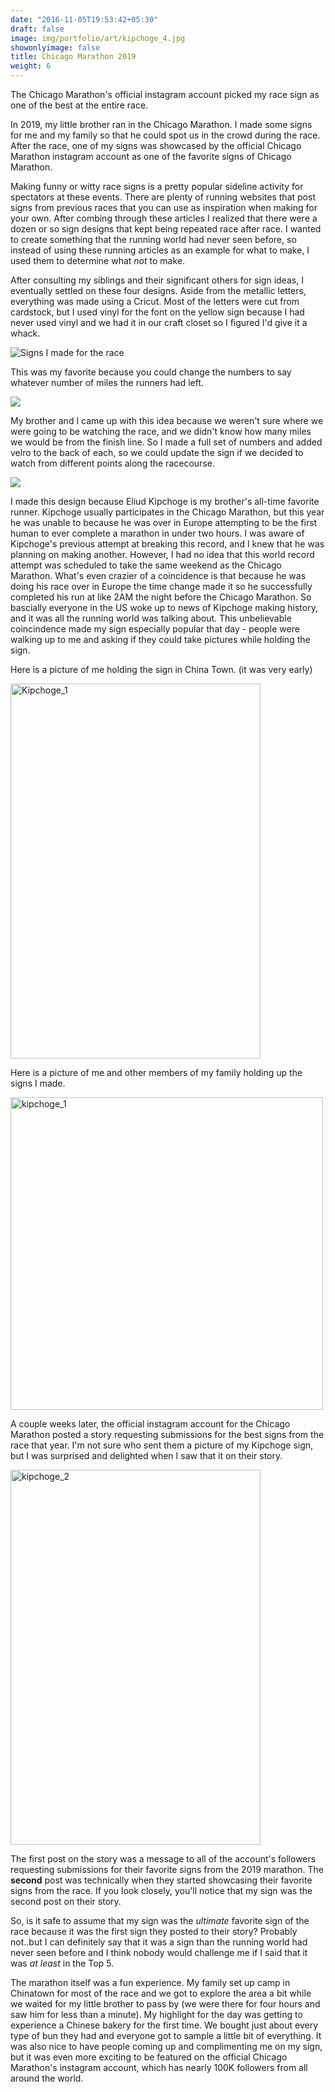 ```yaml
---
date: "2016-11-05T19:53:42+05:30"
draft: false
image: img/portfolio/art/kipchoge_4.jpg
showonlyimage: false
title: Chicago Marathon 2019
weight: 6
---
```


The Chicago Marathon's official instagram account picked my race sign as one of the best at the entire race.

<!--more-->

In 2019, my little brother ran in the Chicago Marathon. I made some signs for me and my family so that he could spot us in the crowd during the race. After the race, one of my signs was showcased by the official Chicago Marathon instagram account as one of the favorite signs of Chicago Marathon. 

Making funny or witty race signs is a pretty popular sideline activity for spectators at these events. There are plenty of running websites that post signs from previous races that you can use as inspiration when making for your own. After combing through these articles I realized that there were a dozen or so sign designs that kept being repeated race after race. I wanted to create something that the running world had never seen before, so instead of using these running articles as an example for what to make, I used them to determine what *not* to make. 

After consulting my siblings and their significant others for sign ideas, I eventually settled on these four designs. Aside from the metallic letters, everything was made using a Cricut. Most of the letters were cut from cardstock, but I used vinyl for the font on the yellow sign because I had never used vinyl and we had it in our craft closet so I figured I'd give it a whack. 

![Signs I made for the race ](/portfolio/6w_Kipchoge_files/chicago.jpg)

This was my favorite because you could change the numbers to say whatever number of miles the runners had left.

![](/portfolio/6w_Kipchoge_files/milesleft.jpg)

My brother and I came up with this idea because we weren't sure where we were going to be watching the race, and we didn't know how many miles we would be from the finish line. So I made a full set of numbers and added velro to the back of each, so we could update the sign if we decided to watch  from different points along the racecourse. 




![](/portfolio/6w_Kipchoge_files/kipchoge.jpg)

I made this design because Eliud Kipchoge is my brother's all-time favorite runner. Kipchoge usually participates in the Chicago Marathon, but this year he was unable to because he was over in Europe attempting to be the first human to ever complete a marathon in under two hours. I was aware of Kipchoge's previous attempt at breaking this record, and I knew that he was planning on making another. However, I had no idea that this world record attempt was scheduled to take the same weekend as the Chicago Marathon. What's even crazier of a coincidence is that because he was doing his race over in Europe the time change made it so he successfully completed his run at like 2AM the night before the Chicago Marathon. So bascially everyone in the US woke up to news of Kipchoge making history, and it was all the running world was talking about. This unbelievable coincindence made my sign especially popular that day - people were walking up to me and asking if they could take pictures while holding the sign. 

Here is a picture of me holding the sign in China Town. (it was very early)

<img src="/portfolio/6w_MC_Escher_files/kipchoge_3.JPG" alt="Kipchoge_1" width="400px" height="600px"/>

Here is a picture of me and other members of my family holding up the signs I made. 

<img src="/portfolio/6w_MC_Escher_files/kipchoge_1.jpg" alt="kipchoge_1" width="500px" height="500px"/>

A couple weeks later, the official instagram account for the Chicago Marathon posted a story requesting submissions for the best signs from the race that year. I'm not sure who sent them a picture of my Kipchoge sign, but I was surprised and delighted when I saw that it on their story. 

<img src="/portfolio/6w_MC_Escher_files/kipchoge_2.JPG" alt="kipchoge_2" width="400px" height="600px"/>

The first post on the story was a message to all of the account's followers requesting submissions for their favorite signs from the 2019 marathon. The **second** post was technically when they started showcasing their favorite signs from the race. If you look closely, you'll notice that my sign was the second post on their story. 

So, is it safe to assume that my sign was the *ultimate* favorite sign of the race because it was the first sign they posted to their story? Probably not..but I can definitely say that it was a sign than the running world had never seen before and I think nobody would challenge me if I said that it was *at least* in the Top 5.  

The marathon itself was a fun experience. My family set up camp in Chinatown for most of the race and we got to explore the area a bit while we waited for my little brother to pass by (we were there for four hours and saw him for less than a minute). My highlight for the day was getting to experience a Chinese bakery for the first time. We bought just about every type of bun they had and everyone got to sample a little bit of everything. It was also nice to have people coming up and complimenting me on my sign, but it was even more exciting to be featured on the official Chicago Marathon's instagram account, which has nearly 100K followers from all around the world. 



 
